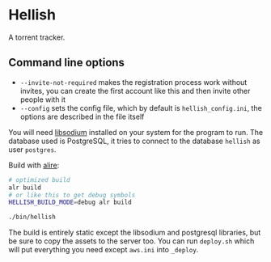 # Hellish

A torrent tracker.

## Command line options

- `--invite-not-required` makes the registration process work without invites,
  you can create the first account like this and then invite other people with it
- `--config` sets the config file, which by default is `hellish_config.ini`, the options are described in the file itself

You will need [libsodium](https://doc.libsodium.org/) installed on your system for the program to run.
The database used is PostgreSQL, it tries to connect to the database `hellish` as user `postgres`.

Build with [alire](https://github.com/alire-project/alire):

```sh
# optimized build
alr build
# or like this to get debug symbols
HELLISH_BUILD_MODE=debug alr build

./bin/hellish
```

The build is entirely static except the libsodium and postgresql libraries, but be sure to copy
the assets to the server too. You can run `deploy.sh` which will put everything you need except `aws.ini`
into `_deploy`.
